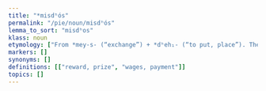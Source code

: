 ```yaml
---
title: "*misdʰós"
permalink: "/pie/noun/misdʰós"
lemma_to_sort: "misdʰos"
klass: noun
etymology: ["From *mey-s- (“exchange”) + *dʰeh₁- (“to put, place”). The first element appears to be an s-stem noun."]
markers: []
synonyms: []
definitions: [["reward, prize", "wages, payment"]]
topics: []
---
```

